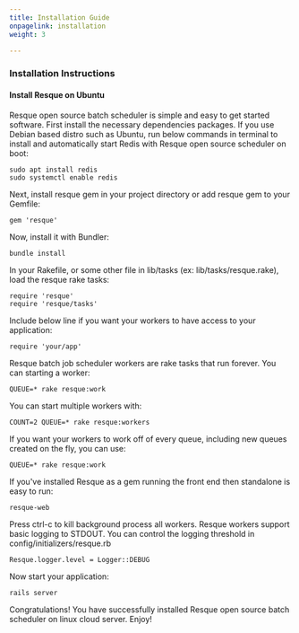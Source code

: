 ```yaml
---
title: Installation Guide
onpagelink: installation
weight: 3

---
```


### **Installation Instructions**

#### **Install Resque on Ubuntu**

Resque open source batch scheduler is simple and easy to get started software. First install the necessary dependencies packages. If you use Debian based distro such as Ubuntu, run below commands in terminal to install and automatically start Redis with Resque open source scheduler on boot:

    sudo apt install redis
    sudo systemctl enable redis

Next, install resque gem in your project directory or add resque gem to your Gemfile:

    gem 'resque'

Now, install it with Bundler:

    bundle install

In your Rakefile, or some other file in lib/tasks (ex: lib/tasks/resque.rake), load the resque rake tasks:

    require 'resque'
    require 'resque/tasks'

Include below line if you want your workers to have access to your application:

    require 'your/app'

Resque batch job scheduler workers are rake tasks that run forever. You can starting a worker:

    QUEUE=* rake resque:work

You can start multiple workers with:

    COUNT=2 QUEUE=* rake resque:workers

If you want your workers to work off of every queue, including new queues created on the fly, you can use:

    QUEUE=* rake resque:work

If you've installed Resque as a gem running the front end then standalone is easy to run:

    resque-web

Press ctrl-c to kill background process all workers. Resque workers support basic logging to STDOUT. You can control the logging threshold in config/initializers/resque.rb

    Resque.logger.level = Logger::DEBUG

Now start your application:

    rails server

Congratulations! You have successfully installed Resque open source batch scheduler on linux cloud server. Enjoy!
